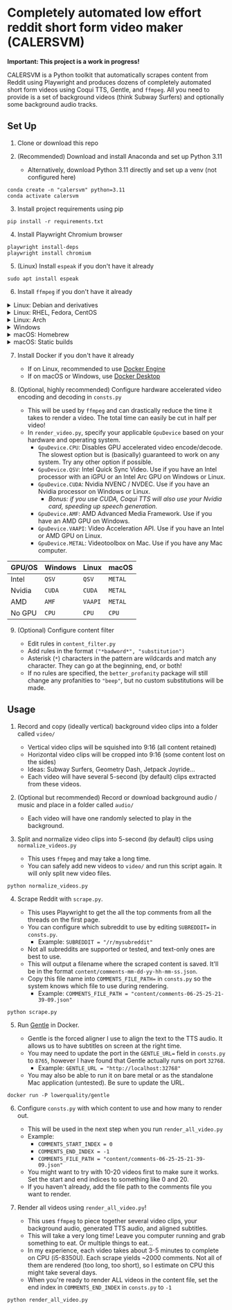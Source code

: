 # Completely automated low effort reddit short form video maker (CALERSVM)

**Important: This project is a work in progress!**

CALERSVM is a Python toolkit that automatically scrapes content from Reddit using Playwright and produces dozens of completely automated short form videos using Coqui TTS, Gentle, and `ffmpeg`. All you need to provide is a set of background videos (think Subway Surfers) and optionally some background audio tracks.

## Set Up

1. Clone or download this repo

2. (Recommended) Download and install Anaconda and set up Python 3.11

   - Alternatively, download Python 3.11 directly and set up a venv (not configured here)

```
conda create -n "calersvm" python=3.11
conda activate calersvm
```

3. Install project requirements using pip

```
pip install -r requirements.txt
```

4. Install Playwright Chromium browser

```
playwright install-deps
playwright install chromium
```

5. (Linux) Install `espeak` if you don't have it already

```
sudo apt install espeak
```

6. Install `ffmpeg` if you don't have it already

<details>
<summary>Linux: Debian and derivatives</summary>
<pre>
sudo apt install ffmpeg
</pre>
</details>

<details>
<summary>Linux: RHEL, Fedora, CentOS</summary>
<pre>
sudo dnf install ffmpeg
</pre>
</details>

<details>
<summary>Linux: Arch</summary>
<pre>
sudo pacman -S ffmpeg
</pre>
</details>

<details>
<summary>Windows</summary>
<a href="https://www.ffmpeg.org/download.html#build-windows">www.ffmpeg.org</a>
</details>

<details>
<summary>macOS: Homebrew</summary>
<pre>
brew install ffmpeg
</pre>
</details>

<details>
<summary>macOS: Static builds</summary>
<a href="https://www.ffmpeg.org/download.html#build-mac">www.ffmpeg.org</a>
</details>

7. Install Docker if you don't have it already

   - If on Linux, recommended to use [Docker Engine](https://docs.docker.com/engine/install/)
   - If on macOS or Windows, use [Docker Desktop](https://docs.docker.com/desktop/)

8. (Optional, highly recommended) Configure hardware accelerated video encoding and decoding in `consts.py`

   - This will be used by `ffmpeg` and can drastically reduce the time it takes to render a video. The total time can easily be cut in half per video!
   - In `render_video.py`, specify your applicable `GpuDevice` based on your hardware and operating system.
     - `GpuDevice.CPU`: Disables GPU accelerated video encode/decode. The slowest option but is (basically) guaranteed to work on any system. Try any other option if possible.
     - `GpuDevice.QSV`: Intel Quick Sync Video. Use if you have an Intel processor with an iGPU or an Intel Arc GPU on Windows or Linux.
     - `GpuDevice.CUDA`: Nvidia NVENC / NVDEC. Use if you have an Nvidia processor on Windows or Linux.
       - _Bonus: if you use CUDA, Coqui TTS will also use your Nvidia card, speeding up speech generation._
     - `GpuDevice.AMF`: AMD Advanced Media Framework. Use if you have an AMD GPU on Windows.
     - `GpuDevice.VAAPI`: Video Acceleration API. Use if you have an Intel or AMD GPU on Linux.
     - `GpuDevice.METAL`: Videotoolbox on Mac. Use if you have any Mac computer.

| GPU/OS | Windows | Linux   | macOS   |
| ------ | ------- | ------- | ------- |
| Intel  | `QSV`   | `QSV`   | `METAL` |
| Nvidia | `CUDA`  | `CUDA`  | `METAL` |
| AMD    | `AMF`   | `VAAPI` | `METAL` |
| No GPU | `CPU`   | `CPU`   | `CPU`   |

9. (Optional) Configure content filter

   - Edit rules in `content_filter.py`
   - Add rules in the format `("*badword*", "substitution")`
   - Asterisk (`*`) characters in the pattern are wildcards and match any character. They can go at the beginning, end, or both!
   - If no rules are specified, the `better_profanity` package will still change any profanities to `"beep"`, but no custom substitutions will be made.

## Usage

1. Record and copy (ideally vertical) background video clips into a folder called `video/`

   - Vertical video clips will be squished into 9:16 (all content retained)
   - Horizontal video clips will be cropped into 9:16 (some content lost on the sides)
   - Ideas: Subway Surfers, Geometry Dash, Jetpack Joyride...
   - Each video will have several 5-second (by default) clips extracted from these videos.

2. (Optional but recommended) Record or download background audio / music and place in a folder called `audio/`

   - Each video will have one randomly selected to play in the background.

3. Split and normalize video clips into 5-second (by default) clips using `normalize_videos.py`

   - This uses `ffmpeg` and may take a long time.
   - You can safely add new videos to `video/` and run this script again. It will only split new video files.

```
python normalize_videos.py
```

4. Scrape Reddit with `scrape.py`.

   - This uses Playwright to get the all the top comments from all the threads on the first page.
   - You can configure which subreddit to use by editing `SUBREDDIT=` in `consts.py`.
     - Example: `SUBREDDIT = "/r/mysubreddit"`
   - Not all subreddits are supported or tested, and text-only ones are best to use.
   - This will output a filename where the scraped content is saved. It'll be in the format `content/comments-mm-dd-yy-hh-mm-ss.json`.
   - Copy this file name into `COMMENTS_FILE_PATH=` in `consts.py` so the system knows which file to use during rendering.
     - Example: `COMMENTS_FILE_PATH = "content/comments-06-25-25-21-39-09.json"`

```
python scrape.py
```

5. Run [Gentle](https://github.com/strob/gentle) in Docker.

   - Gentle is the forced aligner I use to align the text to the TTS audio. It allows us to have subtitles on screen at the right time.
   - You may need to update the port in the `GENTLE_URL=` field in `consts.py` to `8765`, however I have found that Gentle actually runs on port `32768`.
     - Example: `GENTLE_URL = "http://localhost:32768"`
   - You may also be able to run it on bare metal or as the standalone Mac application (untested). Be sure to update the URL.

```
docker run -P lowerquality/gentle
```

6. Configure `consts.py` with which content to use and how many to render out.

   - This will be used in the next step when you run `render_all_video.py`
   - Example:
     - `COMMENTS_START_INDEX = 0`
     - `COMMENTS_END_INDEX = -1`
     - `COMMENTS_FILE_PATH = "content/comments-06-25-25-21-39-09.json"`
   - You might want to try with 10-20 videos first to make sure it works. Set the start and end indices to something like 0 and 20.
   - If you haven't already, add the file path to the comments file you want to render.

7. Render all videos using `render_all_video.py`!

   - This uses `ffmpeg` to piece together several video clips, your background audio, generated TTS audio, and aligned subtitles.
   - This will take a very long time! Leave you computer running and grab something to eat. Or multiple things to eat...
   - In my experience, each video takes about 3-5 minutes to complete on CPU (i5-8350U). Each scrape yields ~2000 comments. Not all of them are rendered (too long, too short), so I estimate on CPU this might take several days.
   - When you're ready to render ALL videos in the content file, set the end index in `COMMENTS_END_INDEX` in `consts.py` to `-1`

```
python render_all_video.py
```

